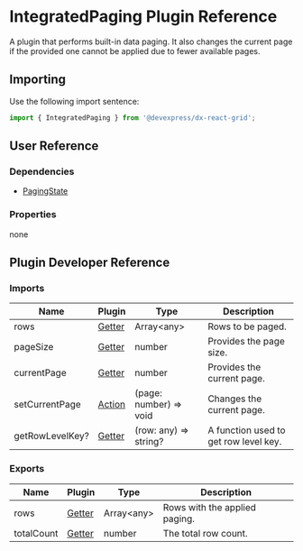 # IntegratedPaging Plugin Reference

A plugin that performs built-in data paging. It also changes the current page if the provided one cannot be applied due to fewer available pages.

## Importing

Use the following import sentence:

```js
import { IntegratedPaging } from '@devexpress/dx-react-grid';
```

## User Reference

### Dependencies

- [PagingState](paging-state.md)

### Properties

none

## Plugin Developer Reference

### Imports

Name | Plugin | Type | Description
-----|--------|------|------------
rows | [Getter](../../../dx-react-core/docs/reference/getter.md) | Array&lt;any&gt; | Rows to be paged.
pageSize | [Getter](../../../dx-react-core/docs/reference/getter.md) | number | Provides the page size.
currentPage | [Getter](../../../dx-react-core/docs/reference/getter.md) | number | Provides the current page.
setCurrentPage | [Action](../../../dx-react-core/docs/reference/action.md) | (page: number) => void | Changes the current page.
getRowLevelKey? | [Getter](../../../dx-react-core/docs/reference/getter.md) | (row: any) => string? | A function used to get row level key.

### Exports

Name | Plugin | Type | Description
-----|--------|------|------------
rows | [Getter](../../../dx-react-core/docs/reference/getter.md) | Array&lt;any&gt; | Rows with the applied paging.
totalCount | [Getter](../../../dx-react-core/docs/reference/getter.md) | number | The total row count.
